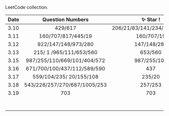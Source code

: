 LeetCode collection.

| Date | Question Numbers | :sparkles: Star ! |Second|Third|Forth|Fifth|
| :---  | :--: | :--:|:--:|:--:|:--:|---:|
|3.10   |429/617                         |206/21/83/141/234/203/160/2|    |   |   |   |
|3.11   |160/707/817/445/19        |160/707/19 |  |   |   |   |
|3.12   |922/147/148/973/280       |147/148/280  |   |   |   |   |
|3.13   |215/ 1 /965/111/653/560    |653/560  |  |   |   |   |
|3.15   |987/255/110/669/101/404/572  |987/255/101  |   |   |   |   |
|3.16   |671/700/100/437/112/589/590   |437   |   |   |   |   |
|3.17   |559/104/235/ 20/155/108   |235/20   |   |   |   |   |
|3.18   |543/226/257/270/687/1005/253   |257/253   |   |   |   |   |
|3.19   |703   |703   |   |   |   |   |
|   |   |   |   |   |   |   |
|   |   |   |   |   |   |   |
|   |   |   |   |   |   |   |
|   |   |   |   |   |   |   |
|   |   |   |   |   |   |   |
|   |   |   |   |   |   |   |
|   |   |   |   |   |   |   |





